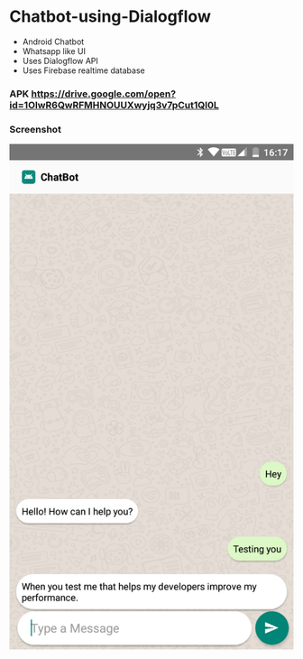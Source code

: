 # Chatbot-using-Dialogflow

- Android Chatbot
- Whatsapp like UI
- Uses Dialogflow API
- Uses Firebase realtime database

### APK https://drive.google.com/open?id=1OIwR6QwRFMHNOUUXwyjq3v7pCut1Ql0L

### Screenshot
![alt text](https://github.com/hsinha76/Chatbot-using-Dialogflow/blob/master/Screenshot_20200207-161740.png)
